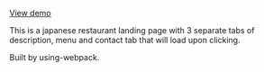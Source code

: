 [View demo](https://yuejiahz.github.io/restaurant-page/)

This is a japanese restaurant landing page with 3 separate tabs of description, menu and contact tab that will load upon clicking. 

Built by using-webpack.
